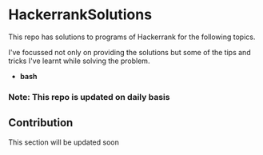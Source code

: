 # HackerrankSolutions

This repo has solutions to programs of Hackerrank for the following topics.

I've focussed not only on providing the solutions but some of the tips and tricks I've learnt while solving the problem.

- **bash**

### Note: This repo is updated on daily basis

## Contribution

This section will be updated soon